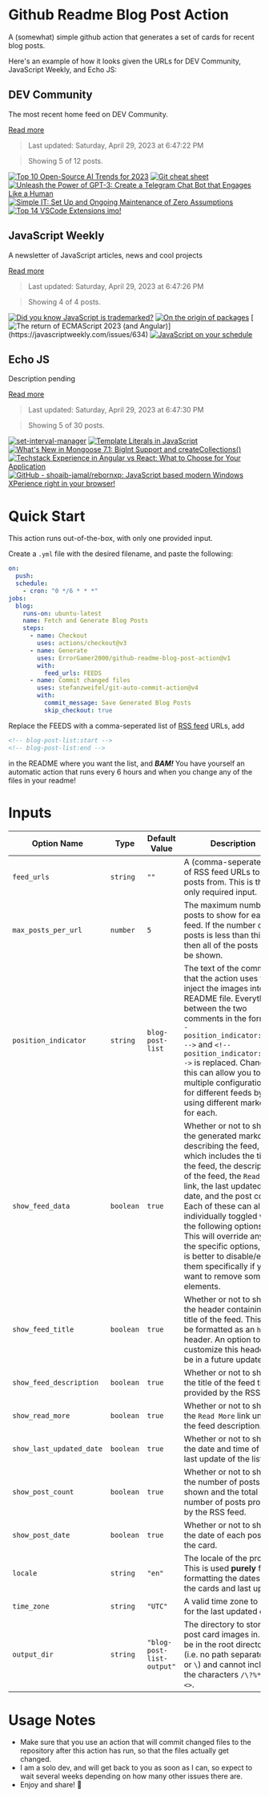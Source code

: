 # Github Readme Blog Post Action

A (somewhat) simple github action that generates a set of cards for recent blog posts.

Here's an example of how it looks given the URLs for DEV Community, JavaScript Weekly, and Echo JS:

<!-- post-list:start -->
## DEV Community

The most recent home feed on DEV Community.

[Read more](https://dev.to)
> Last updated: Saturday, April 29, 2023 at 6:47:22 PM

> Showing 5 of 12 posts.

[![Top 10 Open-Source AI Trends for 2023](https://raw.githubusercontent.com/ErrorGamer2000/github-readme-blog-post-action/main/generated_files/DEV_Community/Top_10_Open-Source_AI_Trends_for_2023.svg)](https://dev.to/hr21don/top-10-open-source-ai-trends-for-2023-p2p)
[![Git cheat sheet](https://raw.githubusercontent.com/ErrorGamer2000/github-readme-blog-post-action/main/generated_files/DEV_Community/Git_cheat_sheet.svg)](https://dev.to/zamuhajji/git-cheat-sheet-4lce)
[![Unleash the Power of GPT-3: Create a Telegram Chat Bot that Engages Like a Human](https://raw.githubusercontent.com/ErrorGamer2000/github-readme-blog-post-action/main/generated_files/DEV_Community/Unleash_the_Power_of_GPT-3__Create_a_Telegram_Chat_Bot_that_Engages_Like_a_Human.svg)](https://dev.to/akash2819/unleash-the-power-of-gpt-3-create-a-telegram-chat-bot-that-engages-like-a-human-2aag)
[![Simple IT: Set Up and Ongoing Maintenance of Zero Assumptions](https://raw.githubusercontent.com/ErrorGamer2000/github-readme-blog-post-action/main/generated_files/DEV_Community/Simple_IT__Set_Up_and_Ongoing_Maintenance_of_Zero_Assumptions.svg)](https://dev.to/zeroassumptions/simple-it-set-up-and-ongoing-maintenance-of-zero-assumptions-5381)
[![Top 14 VSCode Extensions imo!](https://raw.githubusercontent.com/ErrorGamer2000/github-readme-blog-post-action/main/generated_files/DEV_Community/Top_14_VSCode_Extensions_imo!.svg)](https://dev.to/bekbrace/top-14-vscode-extensions-imo-1j4n)


## JavaScript Weekly

A newsletter of JavaScript articles, news and cool projects

[Read more](https://javascriptweekly.com/)
> Last updated: Saturday, April 29, 2023 at 6:47:26 PM

> Showing 4 of 4 posts.

[![Did you know JavaScript is trademarked?](https://raw.githubusercontent.com/ErrorGamer2000/github-readme-blog-post-action/main/generated_files/JavaScript_Weekly/Did_you_know_JavaScript_is_trademarked_.svg)](https://javascriptweekly.com/issues/636)
[![On the origin of packages](https://raw.githubusercontent.com/ErrorGamer2000/github-readme-blog-post-action/main/generated_files/JavaScript_Weekly/On_the_origin_of_packages.svg)](https://javascriptweekly.com/issues/635)
[![The return of ECMAScript 2023 (and Angular)](https://raw.githubusercontent.com/ErrorGamer2000/github-readme-blog-post-action/main/generated_files/JavaScript_Weekly/The_return_of_ECMAScript_2023_(and_Angular).svg)](https://javascriptweekly.com/issues/634)
[![JavaScript on your schedule](https://raw.githubusercontent.com/ErrorGamer2000/github-readme-blog-post-action/main/generated_files/JavaScript_Weekly/JavaScript_on_your_schedule.svg)](https://javascriptweekly.com/issues/633)


## Echo JS

Description pending

[Read more](
http://www.echojs.com
)
> Last updated: Saturday, April 29, 2023 at 6:47:30 PM

> Showing 5 of 30 posts.

[![set-interval-manager](https://raw.githubusercontent.com/ErrorGamer2000/github-readme-blog-post-action/main/generated_files/_Echo_JS_/set-interval-manager.svg)](https://www.npmjs.com/package/set-interval-manager)
[![Template Literals in JavaScript](https://raw.githubusercontent.com/ErrorGamer2000/github-readme-blog-post-action/main/generated_files/_Echo_JS_/Template_Literals_in_JavaScript.svg)](https://www.ma-no.org/en/programming/javascript/template-literals-in-javascript)
[![What's New in Mongoose 7.1: BigInt Support and createCollections()](https://raw.githubusercontent.com/ErrorGamer2000/github-readme-blog-post-action/main/generated_files/_Echo_JS_/What's_New_in_Mongoose_7.1__BigInt_Support_and_createCollections().svg)](http://www.thecodebarbarian.com/whats-new-in-mongoose-7-1-bigint-support-createcollections)
[![Techstack Experience in Angular vs React: What to Choose for Your Application](https://raw.githubusercontent.com/ErrorGamer2000/github-readme-blog-post-action/main/generated_files/_Echo_JS_/Techstack_Experience_in_Angular_vs_React__What_to_Choose_for_Your_Application.svg)](https://tech-stack.com/blog/techstack-experience-in-angular-vs-react-what-to-choose-for-your-application/)
[![GitHub - shoaib-jamal/rebornxp: JavaScript based modern Windows XPerience right in your browser!](https://raw.githubusercontent.com/ErrorGamer2000/github-readme-blog-post-action/main/generated_files/_Echo_JS_/GitHub_-_shoaib-jamal_rebornxp__JavaScript_based_modern_Windows_XPerience_right_in_your_browser!.svg)](https://github.com/shoaib-jamal/rebornxp)


<!-- post-list:end -->

# Quick Start

This action runs out-of-the-box, with only one provided input.

Create a `.yml` file with the desired filename, and paste the following:

```yml
on:
  push:
  schedule:
    - cron: "0 */6 * * *"
jobs:
  blog:
    runs-on: ubuntu-latest
    name: Fetch and Generate Blog Posts
    steps:
      - name: Checkout
        uses: actions/checkout@v3
      - name: Generate
        uses: ErrorGamer2000/github-readme-blog-post-action@v1
        with:
          feed_urls: FEEDS
      - name: Commit changed files
        uses: stefanzweifel/git-auto-commit-action@v4
        with:
          commit_message: Save Generated Blog Posts
          skip_checkout: true
```

Replace the FEEDS with a comma-seperated list of [RSS feed](https://rss.com/blog/how-do-rss-feeds-work/) URLs, add

```md
<!-- blog-post-list:start -->
<!-- blog-post-list:end -->
```

in the README where you want the list, and **_BAM!_** You have yourself an automatic action that runs every 6 hours and when you change any of the files in your readme!

# Inputs

<table>
  <thead>
    <tr>
      <th>Option Name</th>
      <th>Type</th>
      <th>Default Value</th>
      <th>Description</th>
    </tr>
  </thead>
  <tbody>
    <tr>
      <td><code>feed_urls</code></td>
      <td><code>string</code></td>
      <td><code>""</code></td>
      <td>A (comma-seperated) list of RSS feed URLs to load posts from. This is the only required input.</td>
    </tr>
    <tr>
      <td><code>max_posts_per_url</code></td>
      <td><code>number</code></td>
      <td><code>5</code></td>
      <td>The maximum number of posts to show for each feed. If the number of posts is less than this, then all of the posts will be shown.</td>
    </tr>
    <tr>
      <td><code>position_indicator</code></td>
      <td><code>string</code></td>
      <td><code>blog-post-list</code></td>
      <td>The text of the comments that the action uses to inject the images into the README file. Everything between the two comments in the form <code>&lt;!-- position_indicator:start --&gt;</code> and <code>&lt;!-- position_indicator:end --&gt;</code> is replaced. Changing this can allow you to use multiple configurations for different feeds by using different markers for each.</td>
    </tr>
    <tr>
      <td><code>show_feed_data</code></td>
      <td><code>boolean</code></td>
      <td><code>true</code></td>
      <td>Whether or not to show the generated markdown describing the feed, which includes the title of the feed, the description of the feed, the <code>Read More</code> link, the last updated date, and the post count. Each of these can also be individually toggled with the following options. This will override any of the specific options, so it is better to disable/enable them specifically if you want to remove some elements.</td>
    </tr>
    <tr>
      <td><code>show_feed_title</code></td>
      <td><code>boolean</code></td>
      <td><code>true</code></td>
      <td>Whether or not to show the header containing the title of the feed. This will be formatted as an <code>h2</code> header. An option to customize this header will be in a future update.</td>
    </tr>
    <tr>
      <td><code>show_feed_description</code></td>
      <td><code>boolean</code></td>
      <td><code>true</code></td>
      <td>Whether or not to show the title of the feed that is provided by the RSS feed.</td>
    </tr>
    <tr>
      <td><code>show_read_more</code></td>
      <td><code>boolean</code></td>
      <td><code>true</code></td>
      <td>Whether or not to show the <code>Read More</code> link under the feed description.</td>
    </tr>
    <tr>
      <td><code>show_last_updated_date</code></td>
      <td><code>boolean</code></td>
      <td><code>true</code></td>
      <td>Whether or not to show the date and time of the last update of the list.</td>
    </tr>
    <tr>
      <td><code>show_post_count</code></td>
      <td><code>boolean</code></td>
      <td><code>true</code></td>
      <td>Whether or not to show the number of posts shown and the total number of posts provided by the RSS feed.</td>
    </tr>
    <tr>
      <td><code>show_post_date</code></td>
      <td><code>boolean</code></td>
      <td><code>true</code></td>
      <td>Whether or not to show the date of each post on the card.</td>
    </tr>
    <tr>
      <td><code>locale</code></td>
      <td><code>string</code></td>
      <td><code>"en"</code></td>
      <td>The locale of the project. This is used <strong>purely</strong> for formatting the dates of the cards and last update.</td>
    </tr>
    <tr>
      <td><code>time_zone</code></td>
      <td><code>string</code></td>
      <td><code>"UTC"</code></td>
      <td>A valid time zone to use for the last updated date.</td>
    </tr>
    <tr>
      <td><code>output_dir</code></td>
      <td><code>string</code></td>
      <td><code>"blog-post-list-output"</code></td>
      <td>The directory to store the post card images in. Must be in the root directory (i.e. no path separators <code>/</code> or <code>\</code>) and cannot include the characters <code>/\?%*:|"&lt;&gt;</code>.</td>
    </tr>
<!--
    <tr>
      <td><code></code></td>
      <td><cde></cde></td>
      <td><code></code></td>
      <td></td>
    </tr>
-->
  </tbody>
</table>

# Usage Notes

- Make sure that you use an action that will commit changed files to the repository after this action has run, so that the files actually get changed.
- I am a solo dev, and will get back to you as soon as I can, so expect to wait several weeks depending on how many other issues there are.
- Enjoy and share! 🤗
